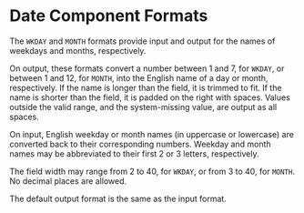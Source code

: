 # Date Component Formats

The `WKDAY` and `MONTH` formats provide input and output for the names of
weekdays and months, respectively.

   On output, these formats convert a number between 1 and 7, for
`WKDAY`, or between 1 and 12, for `MONTH`, into the English name of a
day or month, respectively.  If the name is longer than the field, it
is trimmed to fit.  If the name is shorter than the field, it is
padded on the right with spaces.  Values outside the valid range, and
the system-missing value, are output as all spaces.

   On input, English weekday or month names (in uppercase or lowercase)
are converted back to their corresponding numbers.  Weekday and month
names may be abbreviated to their first 2 or 3 letters, respectively.

   The field width may range from 2 to 40, for `WKDAY`, or from 3 to
40, for `MONTH`. No decimal places are allowed.

   The default output format is the same as the input format.

